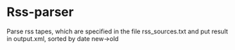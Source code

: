 # Rss-parser
Parse rss tapes, which are specified in the file rss_sources.txt and put result in output.xml, sorted by date new->old

